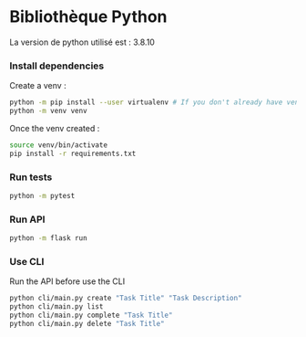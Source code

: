 # Bibliothèque Python

La version de python utilisé est : 3.8.10

### Install dependencies

Create a venv :

```sh
python -m pip install --user virtualenv # If you don't already have venv
python -m venv venv
```

Once the venv created :

```sh
source venv/bin/activate
pip install -r requirements.txt
```

### Run tests

```sh
python -m pytest
```

### Run API

```sh
python -m flask run
```

### Use CLI

Run the API before use the CLI

```sh
python cli/main.py create "Task Title" "Task Description"
python cli/main.py list
python cli/main.py complete "Task Title"
python cli/main.py delete "Task Title"
```